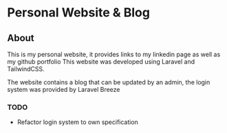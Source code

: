 # Personal Website & Blog

## About

This is my personal website, it provides links to my linkedin page as well as my github portfolio
This website was developed using Laravel and TailwindCSS.

The website contains a blog that can be updated by an admin, the login system was provided by Laravel Breeze

### TODO

- Refactor login system to own specification

